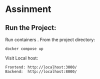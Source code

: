 # Assinment
## Run the Project:

Run containers . From the project directory:
```
docker compose up
```

Visit Local host:
```
Frontend: http://localhost:3000/
Backend:  http://localhost:8000/

```
